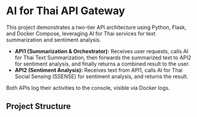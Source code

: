 # AI for Thai API Gateway

This project demonstrates a two-tier API architecture using Python, Flask, and Docker Compose, leveraging AI for Thai services for text summarization and sentiment analysis.

- **API1 (Summarization & Orchestrator):** Receives user requests, calls AI for Thai Text Summarization, then forwards the summarized text to API2 for sentiment analysis, and finally returns a combined result to the user.
- **API2 (Sentiment Analysis):** Receives text from API1, calls AI for Thai Social Sensing (SSENSE) for sentiment analysis, and returns the result.

Both APIs log their activities to the console, visible via Docker logs.

## Project Structure